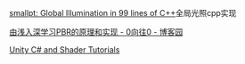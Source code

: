 [smallpt: Global Illumination in 99 lines of C++](https://www.kevinbeason.com/smallpt/)全局光照cpp实现

[由浅入深学习PBR的原理和实现 - 0向往0 - 博客园](https://www.cnblogs.com/timlly/p/10631718.html)

[Unity C# and Shader Tutorials](https://catlikecoding.com/unity/tutorials/)
